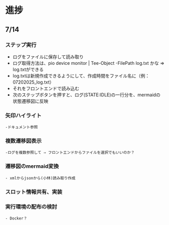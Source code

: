 # 進捗

## 7/14
### ステップ実行
- ログをファイルに保存して読み取り
- ログ取得方法は、pio device monitor | Tee-Object -FilePath log.txt かな ⇒ log.txtができる
- log.txtは新規作成できるようにして、作成時間をファイル名に（例：07202025_log.txt）
- それをフロントエンドで読み込む
- 次のステップボタンを押すと、ログ(STATE:IDLE)の一行分を、mermaidの状態遷移図に反映
  
### 矢印ハイライト
    -ドキュメント参照


### 複数遷移図表示
    -ログを複数参照して ⇒ フロントエンドからファイルを選択でもいいのか？

### 遷移図のmermaid変換
    - xmlからjsonから(小林)読み取り作成

###  スロット情報共有、実装

### 実行環境の配布の検討
    - Docker？
